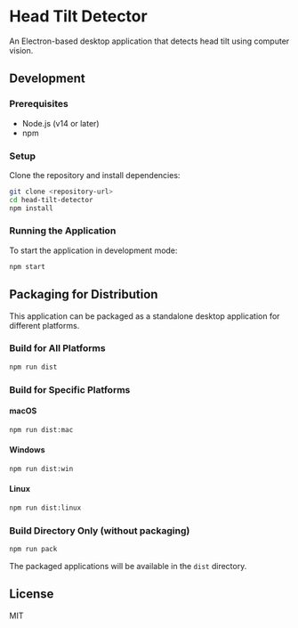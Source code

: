 # Head Tilt Detector

An Electron-based desktop application that detects head tilt using computer vision.

## Development

### Prerequisites

- Node.js (v14 or later)
- npm

### Setup

Clone the repository and install dependencies:

```bash
git clone <repository-url>
cd head-tilt-detector
npm install
```

### Running the Application

To start the application in development mode:

```bash
npm start
```

## Packaging for Distribution

This application can be packaged as a standalone desktop application for different platforms.

### Build for All Platforms

```bash
npm run dist
```

### Build for Specific Platforms

#### macOS

```bash
npm run dist:mac
```

#### Windows

```bash
npm run dist:win
```

#### Linux

```bash
npm run dist:linux
```

### Build Directory Only (without packaging)

```bash
npm run pack
```

The packaged applications will be available in the `dist` directory.

## License

MIT

